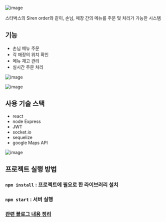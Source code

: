![image](https://user-images.githubusercontent.com/13481627/83966468-584b3880-a8f5-11ea-950b-e4671b64bb16.png)

스타벅스의 Siren order와 같이, 손님, 매장 간의 메뉴를 주문 및 처리가 가능한 시스템

## 기능

- 손님 메뉴 주문
- 각 매장의 위치 확인
- 메뉴 재고 관리
- 실시간 주문 처리

![image](https://user-images.githubusercontent.com/13481627/83966561-e0314280-a8f5-11ea-99fc-179b718eb39d.png)

![image](https://user-images.githubusercontent.com/13481627/83966569-e7585080-a8f5-11ea-83de-c7c5d66358b4.png)

## 사용 기술 스택

- react
- node Express
- JWT
- socket.io
- sequelize
- google Maps API

![image](https://user-images.githubusercontent.com/13481627/83966591-0bb42d00-a8f6-11ea-999b-90c3e2717c5d.png)

## 프로젝트 실행 방법

### `npm install` : 프로젝트에 필요로 한 라이브러리 설치

### `npm start` : 서버 실행

### [관련 블로그 내용 정리](https://helloinyong.tistory.com/145)
